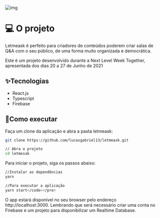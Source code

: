 ![img](https://github.com/rocketseat-education/nlw-06-reactjs/blob/master/.github/cover.svg)

# 💻 O projeto
Letmeask é perfeito para criadores de conteúdos poderem criar salas de Q&A com o seu público, de uma forma muito organizada e democrática.

Este é um projeto desenvolvido durante a Next Level Week Together, apresentada dos dias 20 a 27 de Junho de 2021

## ✨Tecnologias
- React.js
- Typescript
- Firebase

## 🚀Como executar 

Faça um clone da aplicação e abra a pasta letmeask:

```bash
git clone https://github.com/lucasgabriel13/letmeask.git

// Abra o projeto
cd letmesak
```

Para iniciar o projeto, siga os passos abaixo:

```bash
//Instalar as dependências
yarn

//Para executar a aplicação
yarn start</code></pre>
```

O app estará disponível no seu browser pelo endereço http://localhost:3000.
Lembrando que será necessário criar uma conta no Firebase e um projeto para disponibilizar um Realtime Database.




